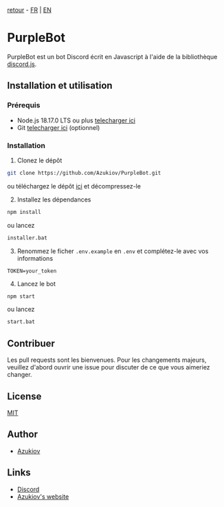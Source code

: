 [retour](https://github.com/Azukiov/PurpleBot)  -  [FR](README-fr.md) | [EN](README.md)

# PurpleBot

PurpleBot est un bot Discord écrit en Javascript à l'aide de la bibliothèque [discord.js](https://discord.js.org).


## Installation et utilisation

### Prérequis

- Node.js 18.17.0 LTS ou plus [telecharger ici](https://nodejs.org/fr)
- Git [telecharger ici](https://git-scm.com/downloads) (optionnel)


### Installation

1. Clonez le dépôt
```bash
git clone https://github.com/Azukiov/PurpleBot.git
```
ou téléchargez le dépôt [ici](https://github.com/Azukiov/PurpleBot/archive/refs/heads/main.zip) et décompressez-le

2. Installez les dépendances
```bash
npm install
```
ou lancez 
```bash
installer.bat
```


3. Renommez le ficher ```.env.example``` en ```.env``` et complétez-le avec vos informations
```env
TOKEN=your_token
```


4. Lancez le bot
```bash
npm start
```
ou lancez
```bash
start.bat
```


## Contribuer

Les pull requests sont les bienvenues. Pour les changements majeurs, veuillez d'abord ouvrir une issue pour discuter de ce que vous aimeriez changer.


## License

[MIT](https://choosealicense.com/licenses/mit/)

## Author

- [Azukiov](https://github.com/Azukiov)

## Links

- [Discord](https://discord.gg/YfdEgx5yzF)
- [Azukiov's website](https://azukiov.site)